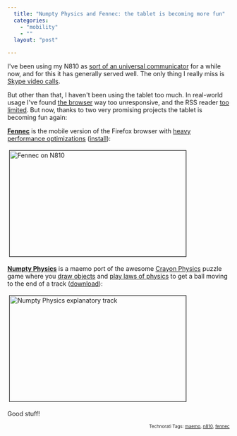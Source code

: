 ```yaml
---
  title: "Numpty Physics and Fennec: the tablet is becoming more fun"
  categories: 
    - "mobility"
    - ""
  layout: "post"

---
```

<p>
I've been using my N810 as <a href="http://bergie.iki.fi/blog/the_universal_communicator.html">sort of an universal communicator</a> for a while now, and for this it has generally served well. The only thing I really miss is <a href="http://www.internettablettalk.com/2007/12/13/why-the-nokia-n810-isnt-on-times-top-10-gadgets-of-the-year/">Skype video calls</a>.
</p><p>
But other than that, I haven't been using the tablet too much. In real-world usage I've found <a href="http://tabletui.wordpress.com/2008/02/03/tablet-heart-web-browser-part-i/">the browser</a> way too unresponsive, and the RSS reader <a href="http://www.internettablettalk.com/forums/showthread.php?t=13252">too limited</a>. But now, thanks to two very promising projects the tablet is becoming fun again:
</p><p>
<strong><a href="http://wiki.mozilla.org/Mobile/FennecVision">Fennec</a></strong> is the mobile version of the Firefox browser with <a href="http://arstechnica.com/news.ars/post/20080409-first-look-mozilla-fennec-targets-handheld-browser-market.html">heavy performance optimizations</a> (<a href="http://people.mozilla.org/~vladimir/fennec.install">install</a>):
</p><p>
<a href="http://bergie.iki.fi/midcom-serveattachmentguid-18daa0b6080111ddb329cb892cb2b17fb17f/fennec-n810-bergie-20080411.png"><img src="http://bergie.iki.fi/midcom-serveattachmentguid-1b3311cc080111dd86e9172cd95adad2dad2/fennec-n810-bergie-20080411-tm.jpg" height="240" width="400" border="1" hspace="4" vspace="4" alt="Fennec on N810" title="Fennec on N810" /></a>
</p><p>
<strong><a href="https://garage.maemo.org/projects/numptyphysics/">Numpty Physics</a></strong> is a maemo port of the awesome <a href="http://en.wikipedia.org/wiki/Crayon_Physics">Crayon Physics</a> puzzle game where you <a href="http://www.youtube.com/watch?v=QsTqspnvAaI">draw objects</a> and <a href="http://www.youtube.com/watch?v=6Za9kJGmENk&amp;feature=related">play laws of physics</a> to get a ball moving to the end of a track (<a href="https://garage.maemo.org/frs/?group_id=638&amp;release_id=1657">download</a>):
</p><p>
<a href="http://bergie.iki.fi/midcom-serveattachmentguid-1e601246080111dd8771b3088983f88af88a/numptyphysics-maemo.png"><img src="http://bergie.iki.fi/midcom-serveattachmentguid-1f36b60c080111dda7b965ae6b11eb67eb67/numptyphysics-maemo-tm.jpg" height="240" width="400" border="1" hspace="4" vspace="4" alt="Numpty Physics explanatory track" title="Numpty Physics explanatory track" /></a>
</p><p>
Good stuff!
</p>
<p style="text-align:right;font-size:10px;">Technorati Tags: <a href="http://www.technorati.com/tag/maemo">maemo</a>, <a href="http://www.technorati.com/tag/n810">n810</a>, <a href="http://www.technorati.com/tag/fennec">fennec</a></p>